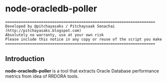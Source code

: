 # node-oracledb-poller							

	===================================================================
	Developed by @pitchayasaks / Pitchaysaak Senachai (http://pitchayasaks.blogspot.com)
	Absolutely no warranty, use at your own risk
	Please include this notice in any copy or reuse of the script you make
	===================================================================

## Introduction

**node-oracledb-poller** is a tool that extracts Oracle Database performance metrics from idea of RRDORA tools. 
